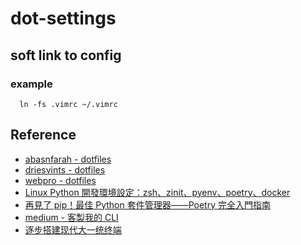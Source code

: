 # dot-settings

## soft link to config

### example

```
  ln -fs .vimrc ~/.vimrc
```

## Reference

- [abasnfarah - dotfiles](https://github.com/abasnfarah/dotfiles)
- [driesvints - dotfiles](https://github.com/driesvints/dotfiles)
- [webpro - dotfiles](https://github.com/webpro/dotfiles)
- [Linux Python 開發環境設定：zsh、zinit、pyenv、poetry、docker](https://blog.kyomind.tw/linux-dev-setup/)
- [再見了 pip！最佳 Python 套件管理器——Poetry 完全入門指南](https://blog.kyomind.tw/python-poetry/)
- [medium - 客製我的 CLI](https://spreered.medium.com/客製我的-cli-終於稍微搞懂-iterm-zsh-d3feed27f664)
- [逐步搭建现代大一统终端](https://zhuanlan.zhihu.com/p/436024560)
